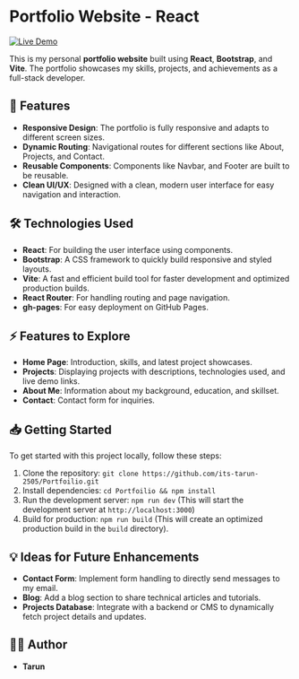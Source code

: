 # Portfolio Website - React
[![Live Demo](https://img.shields.io/badge/Live%20Demo-Portfolio.com-blue?style=for-the-badge&logo=firefox)](https://portfoilio-topaz.vercel.app/)

This is my personal **portfolio website** built using **React**, **Bootstrap**, and **Vite**. The portfolio showcases my skills, projects, and achievements as a full-stack developer.

## 🚀 Features

- **Responsive Design**: The portfolio is fully responsive and adapts to different screen sizes.
- **Dynamic Routing**: Navigational routes for different sections like About, Projects, and Contact.
- **Reusable Components**: Components like Navbar, and Footer are built to be reusable.
- **Clean UI/UX**: Designed with a clean, modern user interface for easy navigation and interaction.

## 🛠 Technologies Used

- **React**: For building the user interface using components.
- **Bootstrap**: A CSS framework to quickly build responsive and styled layouts.
- **Vite**: A fast and efficient build tool for faster development and optimized production builds.
- **React Router**: For handling routing and page navigation.
- **gh-pages**: For easy deployment on GitHub Pages.

## ⚡ Features to Explore

- **Home Page**: Introduction, skills, and latest project showcases.
- **Projects**: Displaying projects with descriptions, technologies used, and live demo links.
- **About Me**: Information about my background, education, and skillset.
- **Contact**: Contact form for inquiries.

## 📥 Getting Started
To get started with this project locally, follow these steps:
1. Clone the repository: `git clone https://github.com/its-tarun-2505/Portfoilio.git`
2. Install dependencies: `cd Portfoilio && npm install`
3. Run the development server: `npm run dev` (This will start the development server at `http://localhost:3000`)
4. Build for production: `npm run build` (This will create an optimized production build in the `build` directory).

## 💡 Ideas for Future Enhancements
- **Contact Form**: Implement form handling to directly send messages to my email.
- **Blog**: Add a blog section to share technical articles and tutorials.
- **Projects Database**: Integrate with a backend or CMS to dynamically fetch project details and updates.

## 👨‍💻 Author
- **Tarun**
